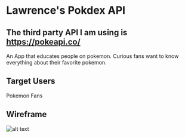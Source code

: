 # Lawrence's Pokdex API

## The third party API I am using is https://pokeapi.co/

An App that educates people on pokemon. Curious fans want to know everything about their favorite pokemon.

## Target Users
Pokemon Fans

## Wireframe
![alt text](https://xd.adobe.com/view/4455ecaa-91ec-4595-4463-6a6ae24be516-3264/ "Logo Title Text 1")
